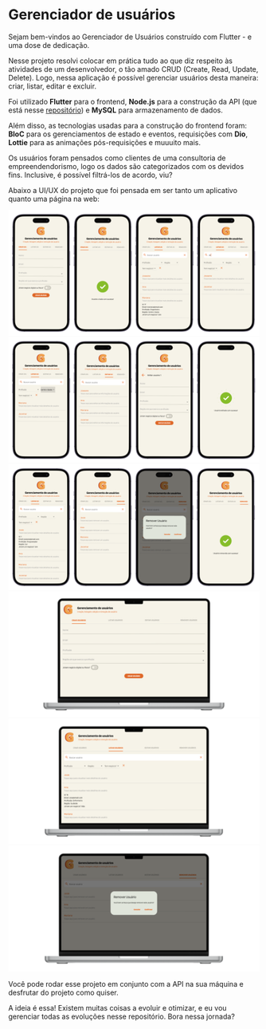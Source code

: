 # Gerenciador de usuários

Sejam bem-vindos ao Gerenciador de Usuários construído com Flutter - e uma dose de dedicação.

Nesse projeto resolvi colocar em prática tudo ao que diz respeito às atividades de um desenvolvedor, o tão amado CRUD (Create, Read, Update, Delete). Logo, nessa aplicação é possível gerenciar usuários desta maneira: criar, listar, editar e excluir.

Foi utilizado **Flutter** para o frontend, **Node.js** para a construção da API (que está nesse [repositório](https://github.com/excaIibour/api_gerenciador_usuarios)) e **MySQL** para armazenamento de dados.

Além disso, as tecnologias usadas para a construção do frontend foram: **BloC** para os gerenciamentos de estado e eventos, requisições com **Dio**, **Lottie** para as animações pós-requisições e muuuito mais.

Os usuários foram pensados como clientes de uma consultoria de empreendendorismo, logo os dados são categorizados com os devidos fins. Inclusive, é possível filtrá-los de acordo, viu?

Abaixo a UI/UX do projeto que foi pensada em ser tanto um aplicativo quanto uma página na web:

![Banner 1](assets/images/banner-1.png)
![Banner 2](assets/images/banner-2.png)
![Banner 3](assets/images/banner-3.png)
![Banner 4](assets/images/banner-4.png)
![Banner 5](assets/images/banner-5.png)
![Banner 6](assets/images/banner-6.png)

Você pode rodar esse projeto em conjunto com a API na sua máquina e desfrutar do projeto como quiser.

A ideia é essa! Existem muitas coisas a evoluir e otimizar, e eu vou gerenciar todas as evoluções nesse repositório. Bora nessa jornada?
